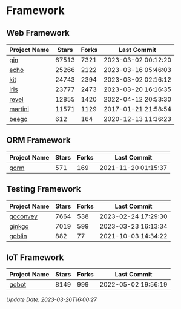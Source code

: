 # Framework

## Web Framework
| Project Name | Stars | Forks | Last Commit |
| ------------ | ----- | ----- | ----------- |
| [gin](https://github.com/gin-gonic/gin) | 67513 | 7321 | 2023-03-02 00:12:20 |
| [echo](https://github.com/labstack/echo) | 25266 | 2122 | 2023-03-16 05:46:03 |
| [kit](https://github.com/go-kit/kit) | 24743 | 2394 | 2023-03-02 02:16:12 |
| [iris](https://github.com/kataras/iris) | 23777 | 2473 | 2023-03-20 16:16:35 |
| [revel](https://github.com/revel/revel) | 12855 | 1420 | 2022-04-12 20:53:30 |
| [martini](https://github.com/go-martini/martini) | 11571 | 1129 | 2017-01-21 21:58:54 |
| [beego](https://github.com/astaxie/beego) | 612 | 164 | 2020-12-13 11:36:23 |

## ORM Framework
| Project Name | Stars | Forks | Last Commit |
| ------------ | ----- | ----- | ----------- |
| [gorm](https://github.com/jinzhu/gorm) | 571 | 169 | 2021-11-20 01:15:37 |

## Testing Framework
| Project Name | Stars | Forks | Last Commit |
| ------------ | ----- | ----- | ----------- |
| [goconvey](https://github.com/smartystreets/goconvey) | 7664 | 538 | 2023-02-24 17:29:30 |
| [ginkgo](https://github.com/onsi/ginkgo) | 7019 | 599 | 2023-03-23 16:13:34 |
| [goblin](https://github.com/franela/goblin) | 882 | 77 | 2021-10-03 14:34:22 |

## IoT Framework
| Project Name | Stars | Forks | Last Commit |
| ------------ | ----- | ----- | ----------- |
| [gobot](https://github.com/hybridgroup/gobot) | 8149 | 999 | 2022-05-02 19:56:19 |

*Update Date: 2023-03-26T16:00:27*